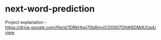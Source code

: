 # next-word-prediction
Project explanation - https://drive.google.com/file/d/1DRkHtwj70bRmyiCO0X07GIhK6DMdUUa4/view
